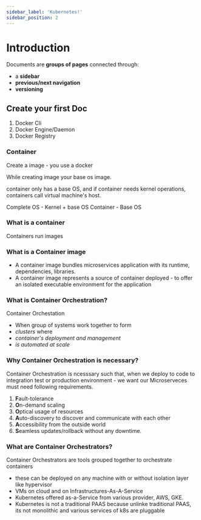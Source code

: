```yaml
---
sidebar_label: 'Kubernetes!'
sidebar_position: 2
---
```


# Introduction  

Documents are **groups of pages** connected through:
- a **sidebar**
- **previous/next navigation**
- **versioning**

## Create your first Doc
1. Docker Cli
2. Docker Engine/Daemon
3. Docker Registry

### Container
Create a image - you use a docker

While creating image your base os image.

container only has a base OS, and if container needs kernel operations, containers call virtual machine's host.

Complete OS - Kernel + base OS
Container - Base OS

### What is a container
Containers run images

### What is a Container image
- A container image bundles microservices application with its runtime, dependencies, libraries.
- A container image represents a source of container deployed - to offer an isolated executable environment for the application


### What is Container Orchestration?
Container Orchestation 
  - When group of systems work together to form
  - _clusters_ where 
  - _container's deployment and management_
  - *is automated at scale*


### Why Container Orchestration is necessary?
Container Orchestration is ncesssary such that, when we deploy to code to integration test or production environment - we want our Microserveces must need following requirements. 
1. **F**ault-tolerance
2. **O**n-demand scaling
3. **O**ptical usage of resources
4. **A**uto-discovery to discover and communicate with each other
5. **A**ccessibility from the outside world
6. **S**eamless updates/rollback without any downtime.

### What are Container Orchestrators?
Container Orchestrators are tools grouped together to orchestrate containers
- these can be deployed on any machine with or without isolation layer like hypervisor
- VMs on cloud and on Infrastructures-As-A-Service 
- Kubernetes offered as-a-Service from various provider, AWS, GKE. 
- Kubernetes is not a traditional PAAS because unlinke traditional PAAS, its not monolithic and various services of k8s are pluggable

